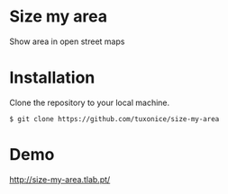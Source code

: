 # Size my area
Show area in open street maps

# Installation

Clone the repository to your local machine.

    $ git clone https://github.com/tuxonice/size-my-area

# Demo

http://size-my-area.tlab.pt/

